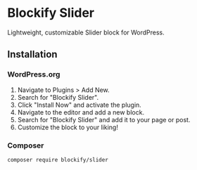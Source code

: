# Blockify Slider

Lightweight, customizable Slider block for WordPress.

## Installation

### WordPress.org

1. Navigate to Plugins > Add New.
2. Search for "Blockify Slider".
3. Click "Install Now" and activate the plugin.
4. Navigate to the editor and add a new block.
5. Search for "Blockify Slider" and add it to your page or post.
6. Customize the block to your liking!

### Composer

```bash
composer require blockify/slider
```
